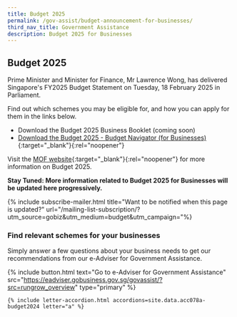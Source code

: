 ```yaml
---
title: Budget 2025
permalink: /gov-assist/budget-announcement-for-businesses/
third_nav_title: Government Assistance
description: Budget 2025 for Businesses
---
```


## Budget 2025

Prime Minister and Minister for Finance, Mr Lawrence Wong, has delivered Singapore's FY2025 Budget Statement on Tuesday, 18 February 2025 in Parliament.

Find out which schemes you may be eligible for, and how you can apply for them in the links below.

- Download the Budget 2025 Business Booklet (coming soon)
- [Download the Budget 2025 - Budget Navigator (for Businesses)](/images/budget2025/Key%20Budget%202025%20Measures%20for%20Businesses.pdf){:target="_blank"}{:rel="noopener"}

Visit the [MOF website](https://www.mof.gov.sg/singaporebudget){:target="_blank"}{:rel="noopener"} for more information on Budget 2025.



<b>Stay Tuned: More information related to Budget 2025 for Businesses will be updated here progressively.</b>

{% include subscribe-mailer.html title="Want to be notified when this page is updated?" url="/mailing-list-subscription/?utm_source=gobiz&utm_medium=budget&utm_campaign="%}

### Find relevant schemes for your businesses

Simply answer a few questions about your business needs to get our recommendations from our e-Adviser for Government Assistance.

{% include button.html text="Go to e-Adviser for Government Assistance" src="https://eadviser.gobusiness.gov.sg/govassist/?src=rungrow_overview" type="primary" %}

<script src="/jquery/jquery.min.js"></script>
<script src="/jquery/bp-menu-new-tab.js"></script>

```
{% include letter-accordion.html accordions=site.data.acc078a-budget2024 letter="a" %}
```